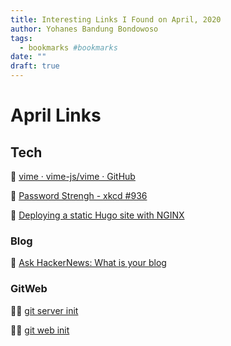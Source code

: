 ```yaml
---
title: Interesting Links I Found on April, 2020
author: Yohanes Bandung Bondowoso
tags:
  - bookmarks #bookmarks
date: ""
draft: true
---
```

# April Links

## Tech

👠 [vime · vime-js/vime · GitHub](https://github.com/vime-js/vime/blob/master/README.md)

🛂 [Password Strengh - xkcd #936](https://xkcd.com/936/)

🦦 [Deploying a static Hugo site with NGINX](https://www.gideonwolfe.com/posts/sysadmin/hugo/hugonginx/)

### Blog

📰 [Ask HackerNews: What is your blog](https://news.ycombinator.com/item?id=22800136)

### GitWeb

🐕‍🦺 [git server init](https://errong.win/2018/06/13/git-server-with-nginx/)

🐕‍🦺 [git web init](https://errong.win/2018/06/13/set-up-gitweb-server-on-nginx/)
